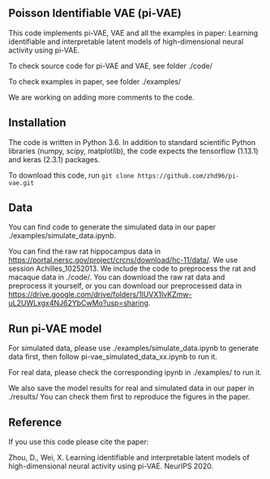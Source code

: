 ## Poisson Identifiable VAE (pi-VAE)

This code implements pi-VAE, VAE and all the examples in paper: Learning identifiable and interpretable latent models of high-dimensional neural activity using pi-VAE.

To check source code for pi-VAE and VAE, see folder ./code/

To check examples in paper, see folder ./examples/

We are working on adding more comments to the code.

## Installation

The code is written in Python 3.6. In addition to standard scientific Python libraries (numpy, scipy, matplotlib), the code expects the tensorflow (1.13.1) and keras (2.3.1) packages.

To download this code, run `git clone https://github.com/zhd96/pi-vae.git`

## Data
You can find code to generate the simulated data in our paper ./examples/simulate_data.ipynb.

You can find the raw rat hippocampus data in https://portal.nersc.gov/project/crcns/download/hc-11/data/. We use session Achilles_10252013. We include the code to preprocess the rat and macaque data in ./code/. You can download the raw rat data and preprocess it yourself, or you can download our preprocessed data in https://drive.google.com/drive/folders/1lUVX1IvKZmw-uL2UWLxgx4NJ62YbCwMo?usp=sharing.

## Run pi-VAE model
For simulated data, please use ./examples/simulate_data.ipynb to generate data first, then follow pi-vae_simulated_data_xx.ipynb to run it.

For real data, please check the corresponding ipynb in ./examples/ to run it.

We also save the model results for real and simulated data in our paper in ./results/ You can check them first to reproduce the figures in the paper.

## Reference

If you use this code please cite the paper:

Zhou, D., Wei, X. Learning identifiable and interpretable latent models of high-dimensional neural activity using pi-VAE. NeurIPS 2020.
